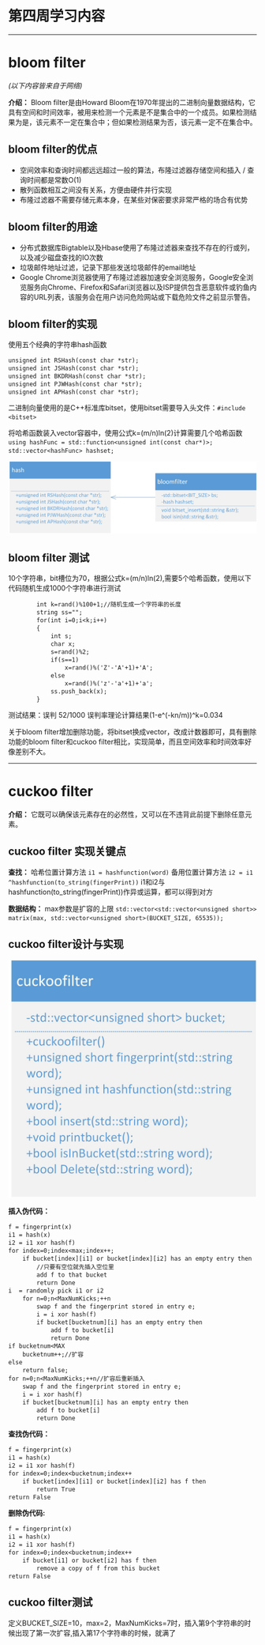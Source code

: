 # 第四周学习内容
***
# bloom filter

*(以下内容皆来自于网络)*

**介绍：** Bloom filter是由Howard Bloom在1970年提出的二进制向量数据结构，它具有空间和时间效率，被用来检测一个元素是不是集合中的一个成员。如果检测结果为是，该元素不一定在集合中；但如果检测结果为否，该元素一定不在集合中。

## bloom filter的优点

+ 空间效率和查询时间都远远超过一般的算法，布隆过滤器存储空间和插入 / 查询时间都是常数O(1)
+ 散列函数相互之间没有关系，方便由硬件并行实现
+ 布隆过滤器不需要存储元素本身，在某些对保密要求非常严格的场合有优势

## bloom filter的用途
+ 分布式数据库Bigtable以及Hbase使用了布隆过滤器来查找不存在的行或列，以及减少磁盘查找的IO次数
+ 垃圾邮件地址过滤，记录下那些发送垃圾邮件的email地址
+ Google Chrome浏览器使用了布隆过滤器加速安全浏览服务，Google安全浏览服务向Chrome、Firefox和Safari浏览器以及ISP提供包含恶意软件或钓鱼内容的URL列表，该服务会在用户访问危险网站或下载危险文件之前显示警告。
  

## bloom filter的实现

使用五个经典的字符串hash函数
```
unsigned int RSHash(const char *str);
unsigned int JSHash(const char *str);
unsigned int BKDRHash(const char *str);
unsigned int PJWHash(const char *str);
unsigned int APHash(const char *str);
```

二进制向量使用的是C++标准库bitset，使用bitset需要导入头文件：`#include <bitset>`


将哈希函数装入vector容器中，使用公式k=(m/n)ln(2)计算需要几个哈希函数
`using hashFunc = std::function<unsigned int(const char*)>;`
`std::vector<hashFunc> hashset;`

![](bloomfilter.jpg)

## bloom filter 测试

10个字符串，bit槽位为70，根据公式k=(m/n)ln(2),需要5个哈希函数，使用以下代码随机生成1000个字符串进行测试
```
        int k=rand()%100+1;//随机生成一个字符串的长度
        string ss="";
        for(int i=0;i<k;i++)
        {
            int s;
            char x;
            s=rand()%2;
            if(s==1)
                x=rand()%('Z'-'A'+1)+'A';
            else
                x=rand()%('z'-'a'+1)+'a';
            ss.push_back(x);
        }
```
测试结果：误判 52/1000
误判率理论计算结果(1-e^(-kn/m))^k=0.034

关于bloom filter增加删除功能，将bitset换成vector，改成计数器即可，具有删除功能的bloom filter和cuckoo filter相比，实现简单，而且空间效率和时间效率好像差别不大。
***
# cuckoo filter

**介绍：** 它既可以确保该元素存在的必然性，又可以在不违背此前提下删除任意元素。
## cuckoo filter 实现关键点

**查找：**
哈希位置计算方法 `i1 = hashfunction(word)`
备用位置计算方法 `i2 = i1 ^hashfunction(to_string(fingerPrint))`
i1和i2与hashfunction(to_string(fingerPrint))作异或运算，都可以得到对方

**数据结构：**
max参数是扩容的上限
`std::vector<std::vector<unsigned short>> matrix(max, std::vector<unsigned short>(BUCKET_SIZE, 65535));`



## cuckoo filter设计与实现

![](cuckoofilter.jpg)

**插入伪代码：**
```
f = fingerprint(x)
i1 = hash(x)
i2 = i1 xor hash(f)
for index=0;index<max;index++;
    if bucket[index][i1] or bucket[index][i2] has an empty entry then
        //只要有空位就先插入空位里
        add f to that bucket
        return Done
i  = randomly pick i1 or i2
    for n=0;n<MaxNumKicks;++n
        swap f and the fingerprint stored in entry e;
        i = i xor hash(f)
        if bucket[bucketnum][i] has an empty entry then
            add f to bucket[i]
            return Done
if bucketnum<MAX
    bucketnum++;//扩容
else
    return false;
for n=0;n<MaxNumKicks;++n//扩容后重新插入
    swap f and the fingerprint stored in entry e;
    i = i xor hash(f)
    if bucket[bucketnum][i] has an empty entry then
        add f to bucket[i]
        return Done
```

**查找伪代码：**
```
f = fingerprint(x)
i1 = hash(x)
i2 = i1 xor hash(f)
for index=0;index<bucketnum;index++
    if bucket[index][i1] or bucket[index][i2] has f then
        return True
return False
```

**删除伪代码:**
```
f = fingerprint(x)
i1 = hash(x)
i2 = i1 xor hash(f)
for index=0;index<bucketnum;index++
    if bucket[i1] or bucket[i2] has f then
        remove a copy of f from this bucket
return False
```
## cuckoo filter测试

定义BUCKET_SIZE=10，max=2，MaxNumKicks=7时，插入第9个字符串的时候出现了第一次扩容,插入第17个字符串的时候，就满了